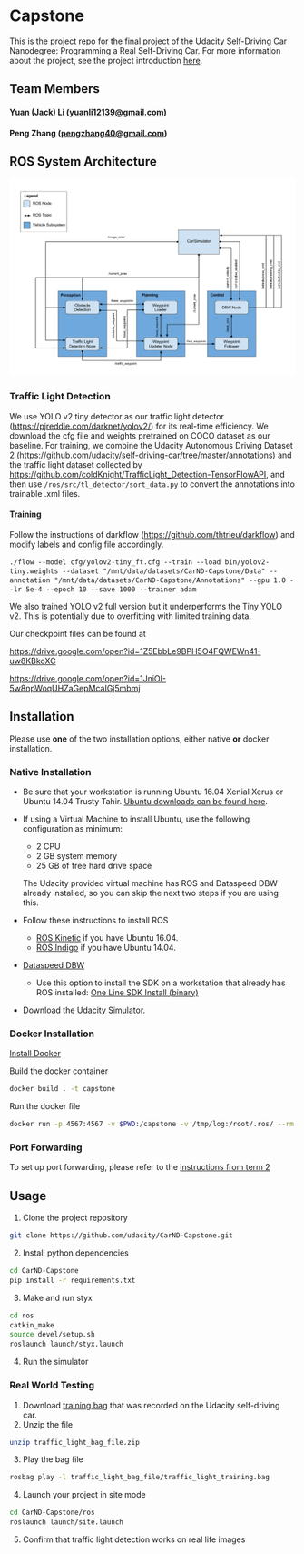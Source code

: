# Capstone

This is the project repo for the final project of the Udacity Self-Driving Car Nanodegree: Programming a Real Self-Driving Car. For more information about the project, see the project introduction [here](https://classroom.udacity.com/nanodegrees/nd013/parts/6047fe34-d93c-4f50-8336-b70ef10cb4b2/modules/e1a23b06-329a-4684-a717-ad476f0d8dff/lessons/462c933d-9f24-42d3-8bdc-a08a5fc866e4/concepts/5ab4b122-83e6-436d-850f-9f4d26627fd9).

## Team Members
#### Yuan (Jack) Li (yuanli12139@gmail.com)
#### Peng Zhang (pengzhang40@gmail.com)

[//]: # (Image References)

[image1]: ./imgs/sys_arc.png "ros"

## ROS System Architecture

![alt text][image1]

### Traffic Light Detection

We use YOLO v2 tiny detector as our traffic light detector (https://pjreddie.com/darknet/yolov2/) for its real-time efficiency. We download the cfg file and weights pretrained on COCO dataset as our baseline. For training, we combine the Udacity Autonomous Driving Dataset 2 (https://github.com/udacity/self-driving-car/tree/master/annotations) and the traffic light dataset collected by https://github.com/coldKnight/TrafficLight_Detection-TensorFlowAPI, and then use `/ros/src/tl_detector/sort_data.py` to convert the annotations into trainable .xml files.

#### Training

Follow the instructions of darkflow (https://github.com/thtrieu/darkflow) and modify labels and config file accordingly. 

```
./flow --model cfg/yolov2-tiny_ft.cfg --train --load bin/yolov2-tiny.weights --dataset "/mnt/data/datasets/CarND-Capstone/Data" --annotation "/mnt/data/datasets/CarND-Capstone/Annotations" --gpu 1.0 --lr 5e-4 --epoch 10 --save 1000 --trainer adam
```

We also trained YOLO v2 full version but it underperforms the Tiny YOLO v2. This is potentially due to overfitting with limited training data.

Our checkpoint files can be found at

https://drive.google.com/open?id=1Z5EbbLe9BPH5O4FQWEWn41-uw8KBkoXC

https://drive.google.com/open?id=1JniOI-5w8npWoqUHZaGepMcaIGj5mbmj

## Installation

Please use **one** of the two installation options, either native **or** docker installation.

### Native Installation

* Be sure that your workstation is running Ubuntu 16.04 Xenial Xerus or Ubuntu 14.04 Trusty Tahir. [Ubuntu downloads can be found here](https://www.ubuntu.com/download/desktop).
* If using a Virtual Machine to install Ubuntu, use the following configuration as minimum:
  * 2 CPU
  * 2 GB system memory
  * 25 GB of free hard drive space

  The Udacity provided virtual machine has ROS and Dataspeed DBW already installed, so you can skip the next two steps if you are using this.

* Follow these instructions to install ROS
  * [ROS Kinetic](http://wiki.ros.org/kinetic/Installation/Ubuntu) if you have Ubuntu 16.04.
  * [ROS Indigo](http://wiki.ros.org/indigo/Installation/Ubuntu) if you have Ubuntu 14.04.
* [Dataspeed DBW](https://bitbucket.org/DataspeedInc/dbw_mkz_ros)
  * Use this option to install the SDK on a workstation that already has ROS installed: [One Line SDK Install (binary)](https://bitbucket.org/DataspeedInc/dbw_mkz_ros/src/81e63fcc335d7b64139d7482017d6a97b405e250/ROS_SETUP.md?fileviewer=file-view-default)
* Download the [Udacity Simulator](https://github.com/udacity/CarND-Capstone/releases).

### Docker Installation
[Install Docker](https://docs.docker.com/engine/installation/)

Build the docker container
```bash
docker build . -t capstone
```

Run the docker file
```bash
docker run -p 4567:4567 -v $PWD:/capstone -v /tmp/log:/root/.ros/ --rm -it capstone
```

### Port Forwarding
To set up port forwarding, please refer to the [instructions from term 2](https://classroom.udacity.com/nanodegrees/nd013/parts/40f38239-66b6-46ec-ae68-03afd8a601c8/modules/0949fca6-b379-42af-a919-ee50aa304e6a/lessons/f758c44c-5e40-4e01-93b5-1a82aa4e044f/concepts/16cf4a78-4fc7-49e1-8621-3450ca938b77)

## Usage

1. Clone the project repository
```bash
git clone https://github.com/udacity/CarND-Capstone.git
```

2. Install python dependencies
```bash
cd CarND-Capstone
pip install -r requirements.txt
```
3. Make and run styx
```bash
cd ros
catkin_make
source devel/setup.sh
roslaunch launch/styx.launch
```
4. Run the simulator

### Real World Testing
1. Download [training bag](https://s3-us-west-1.amazonaws.com/udacity-selfdrivingcar/traffic_light_bag_file.zip) that was recorded on the Udacity self-driving car.
2. Unzip the file
```bash
unzip traffic_light_bag_file.zip
```
3. Play the bag file
```bash
rosbag play -l traffic_light_bag_file/traffic_light_training.bag
```
4. Launch your project in site mode
```bash
cd CarND-Capstone/ros
roslaunch launch/site.launch
```
5. Confirm that traffic light detection works on real life images

